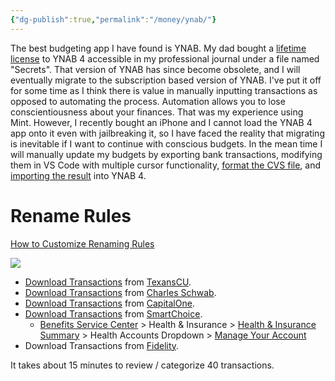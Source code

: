 ```yaml
---
{"dg-publish":true,"permalink":"/money/ynab/"}
---
```



The best budgeting app I have found is YNAB. My dad bought a [lifetime license](obsidian://open?vault=Professional%20Journal&file=Edge%2FSecrets) to YNAB 4 accessible in my professional journal under a file named "Secrets". That version of YNAB has since become obsolete, and I will eventually migrate to the subscription based version of YNAB. I've put it off for some time as I think there is value in manually inputting transactions as opposed to automating the process. Automation allows you to lose conscientiousness about your finances. That was my experience using Mint. However, I recently bought an iPhone and I cannot load the YNAB 4 app onto it even with jailbreaking it, so I have faced the reality that migrating is inevitable if I want to continue with conscious budgets. In the mean time I will manually update my budgets by exporting bank transactions, modifying them in VS Code with multiple cursor functionality, [format the CVS file](https://aniav.github.io/ynab-csv/), and [importing the result](https://support.youneedabudget.com/en_us/formatting-a-csv-file-an-overview-BJvczkuRq) into YNAB 4.


# Rename Rules

[How to Customize Renaming Rules](https://support.youneedabudget.com/en_us/how-to-rename-payees-BkotNUSyo#customize)

![](https://i.imgur.com/K0daEIX.png)



- [Download Transactions](https://i.imgur.com/JUr7hx9.png) from [TexansCU](https://my.texanscu.org/DashboardV2).
- [Download Transactions](https://i.imgur.com/BSYJmyS.png) from [Charles Schwab](https://client.schwab.com/app/accounts/transactionhistory/#/).
- [Download Transactions](https://i.imgur.com/nTSdEpi.png) from [CapitalOne](https://myaccounts.capitalone.com/Card/wPD86i+fXfL8d7Qs+XKtps9uUYgvWkNdQYBau6j3KvE=).
- [Download Transactions](https://i.imgur.com/9ks219E.png) from [SmartChoice](https://newjetnet.aa.com/docs/DOC-16622?cint=jetnet_mainnav).
	- [Benefits Service Center](https://newjetnet.aa.com/external-link.jspa?url=https%3A%2F%2Fidp.aa.com%2Fidp%2FstartSSO.ping%3FPartnerSpId%3Dsaml.alight.com%26TargetResource%3Dhttps%253A%252F%252Fsso.alight.com%252Fportal) > Health & Insurance > [Health & Insurance Summary](https://leplb0370.upoint.alight.com/web/american-airlines/health-and-insurance-lnd-pg?linkId=Health_Insurance_Page&technicalNameForLink=Health_Insurance_Page&userFriendlyNameForLink=This%20link%20will%20be%20redirected%20to%20the%20main%20health%20landing%20page.&domain=Ben-HM&baseClientIndicator=Base&ref=7f47c53e_68ef_4a7d_bc3d_ba629303692fsptr0aad4bd9_0312_4a81_b2d5_7d84d16721ec&nav_item=7f47c53e_68ef_4a7d_bc3d_ba629303692fsptr0aad4bd9_0312_4a81_b2d5_7d84d16721ec) > Health Accounts Dropdown > [Manage Your Account](https://smart-choice.wealthcareportal.com/Page/Dashboard)
- Download Transactions from [Fidelity](https://nb.fidelity.com/public/nb/aa/home).

It takes about 15 minutes to review / categorize 40 transactions.
